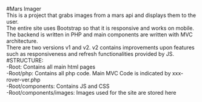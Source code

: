 #Mars Imager <br />
This is a project that grabs images from a mars api and displays them to the user. <br />
The entire site uses Bootstrap so that it is responsive and works on mobile. <br />
The backend is written in PHP and main components are written with MVC architecture. <br />
There are two versions v1 and v2. v2 contains improvements upon features such as responsiveness and 
refresh functionalities provided by JS.  <br />
#STRUCTURE: <br />
-Root: Contains all main html pages <br />
-Root/php: Contains all php code. Main MVC Code is indicated by xxx-rover-ver.php <br />
-Root/components: Contains JS and CSS <br />
-Root/components/images: Images used for the site are stored here <br />
